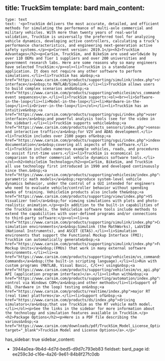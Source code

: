 title: TruckSim
template: bard
main_content:
  -
    type: text
    text: '<p>TruckSim delivers the most accurate, detailed, and efficient methods for simulating the performance of multi-axle commercial and military vehicles. With more than twenty years of real-world validation, TruckSim is universally the preferred tool for analyzing vehicle dynamics, developing active controllers, calculating a truck’s performance characteristics, and engineering next-generation active safety systems.</p><p>Current version: 2019.1</p><h2>TruckSim Advantages</h2><p>CarSim, TruckSim, and BikeSim are used worldwide by over 110 OEMs and Tier 1 suppliers and over 200 universities and government research labs. Here are some reasons why so many engineers have selected TruckSim:</p><ol><li>TruckSim is a standalone application. It does not require any other software to perform simulations.</li><li>TruckSim has a&nbsp;<a href="https://www.carsim.com/products/supporting/simulink/index.php">standard interface</a>&nbsp;to MATLAB/Simulink.</li><li>TruckSim allows users to build complex scenarios and&nbsp;<a href="https://www.carsim.com/products/supporting/vehiclesim/vs_commands.php">test event sequences</a>.</li><li>TruckSim supports:<ol><br><li>Software-in-the-loop</li><li>Model-in-the-loop</li><li>Hardware-in-the-loop</li><li>Driver-in-the-loop</li></ol></li><li>TruckSim has an intuitive&nbsp;<a href="https://www.carsim.com/products/supporting/sgui/index.php">user interface</a>&nbsp;and powerful analysis tools (see for the video in the sidebar).</li><li>TruckSim supports vehicle&nbsp;<a href="https://www.carsim.com/products/objects_sensors/index.php">sensors and interactive traffic</a>&nbsp;for V2V and ADAS development.</li><li>TruckSim includes over 2100 pages of&nbsp;<a href="https://www.carsim.com/products/supporting/sgui/index.php">indexed documentation</a>&nbsp;covering all aspects of the software.</li><li>TruckSim includes numerous example vehicles, roads, and procedures to assist first-time users.</li><li>TruckSim is economical in comparison to other commercial vehicle dynamics software tools.</li></ol><h2>VehicleSim Technology</h2><p>CarSim, BikeSim, and TruckSim all use technology first introduced in 1990 and developed continuously since then.&nbsp;<a href="https://www.carsim.com/products/supporting/vehiclesim/index.php">Efficient parametric math models</a>&nbsp;reproduce system-level vehicle dynamics behavior, under the control of a GUI intended for engineers who need to evaluate vehicle/controller behavior without spending weeks of training. VehicleSim products also include the&nbsp;<a href="https://www.carsim.com/products/supporting/view/index.php">VS Visualizer tool</a>&nbsp;for viewing simulations with plots and photo-realistic animation.</p><p>In addition to the built-in capabilities of the TruckSim models, the VehicleSim software tools include methods to extend the capabilities with user-defined programs and/or connections to third-party software:</p><ol><li><a href="https://www.carsim.com/products/supporting/simulink/index.php">Commercial simulation environments</a>&nbsp;Simulink (the MathWorks), LabVIEW (National Instruments), and ASCET (ETAS).</li><li>Simulation environents that support the Functional Mockup Interface (FMI); TruckSim can automatically generate&nbsp;<a href="https://www.carsim.com/products/supporting/simulink/index.php">Functional Mockup Units</a>&nbsp;(FMUs) that work in many external software environments.</li><li><a href="https://www.carsim.com/products/supporting/vehiclesim/vs_commands.php">VS Commands</a>&nbsp;(the built-in scripting language).</li><li>Run with custom programs (MATLAB, Visual Basic, C/C++) using&nbsp;<a href="https://www.carsim.com/products/supporting/vehiclesim/vs_api.php">VS API (application program interface)</a>.</li><li>Run with&nbsp;<a href="https://www.carsim.com/products/supporting/automation/index.php">remote control via Windows COM</a>&nbsp;and other methods</li><li>Support of HIL (hardware in the loop) testing on&nbsp;<a href="https://www.carsim.com/products/realtime/index.php">major RT (real time) platforms</a>.</li><li>Support of&nbsp;<a href="https://www.carsim.com/products/ds/index.php">driving simulators</a>&nbsp;that use TruckSim as the RT vehicle math model.</li></ol><p>See the links in the sidebar for more information about the technology and simulation features available in TruckSim.</p><h2>Package Options</h2><p>Here is a PDF file describing the various&nbsp;<a href="https://www.carsim.com/downloads/pdf/TruckSim_Model_License_Options.pdf" target="_blank">TruckSim Model and License Options</a>.</p>'
has_sidebar: true
sidebar_content:
  - 3944a0ea-9b4d-4d7d-bed5-d9d7c793eb83
fieldset: bard_page
id: ee259c3d-c16e-4a26-9e61-84b8f27fc0db

